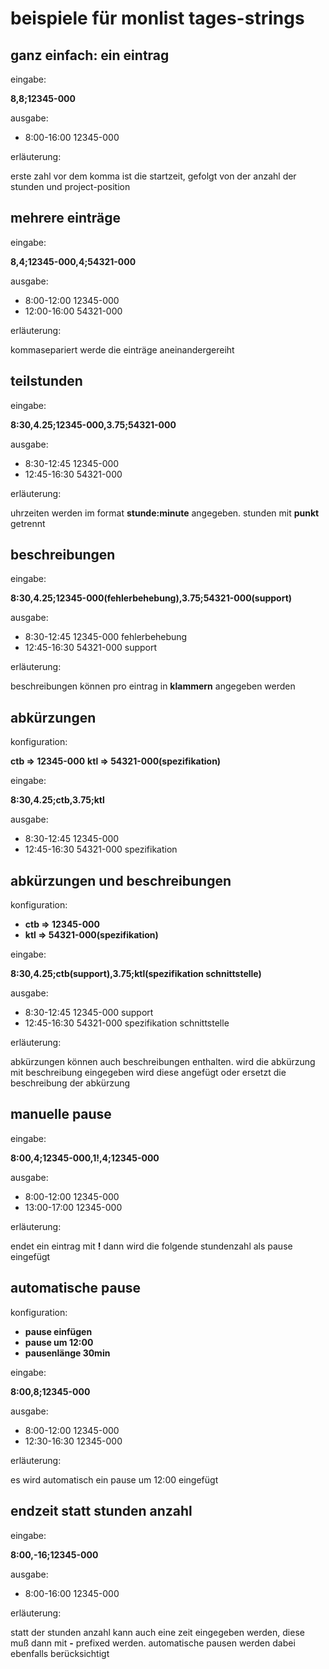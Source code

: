 # beispiele für monlist tages-strings #

## ganz einfach: ein eintrag ##

eingabe: 

**8,8;12345-000**

ausgabe: 

- 8:00-16:00 12345-000

erläuterung: 

erste zahl vor dem komma ist die startzeit, gefolgt von der anzahl der stunden und project-position

## mehrere einträge ##

eingabe: 

**8,4;12345-000,4;54321-000**

ausgabe: 

- 8:00-12:00 12345-000
- 12:00-16:00 54321-000

erläuterung: 

kommasepariert werde die einträge aneinandergereiht

## teilstunden ##

eingabe: 

**8:30,4.25;12345-000,3.75;54321-000**

ausgabe: 

- 8:30-12:45 12345-000
- 12:45-16:30 54321-000

erläuterung: 

uhrzeiten werden im format **stunde:minute** angegeben. stunden mit **punkt** getrennt


## beschreibungen ##

eingabe: 

**8:30,4.25;12345-000(fehlerbehebung),3.75;54321-000(support)**

ausgabe: 

- 8:30-12:45 12345-000  fehlerbehebung
- 12:45-16:30 54321-000  support

erläuterung: 

beschreibungen können pro eintrag in **klammern** angegeben werden

## abkürzungen ##

konfiguration:

**ctb => 12345-000**
**ktl => 54321-000(spezifikation)**

eingabe: 

**8:30,4.25;ctb,3.75;ktl**

ausgabe: 

- 8:30-12:45 12345-000  
- 12:45-16:30 54321-000  spezifikation


## abkürzungen und beschreibungen ##

konfiguration:

- **ctb => 12345-000**
- **ktl => 54321-000(spezifikation)**

eingabe: 

**8:30,4.25;ctb(support),3.75;ktl(spezifikation schnittstelle)**

ausgabe: 

- 8:30-12:45 12345-000  support
- 12:45-16:30 54321-000  spezifikation schnittstelle

erläuterung: 

abkürzungen können auch beschreibungen enthalten. wird die abkürzung mit beschreibung eingegeben wird diese angefügt oder ersetzt die beschreibung der abkürzung

## manuelle pause ##

eingabe: 

**8:00,4;12345-000,1!,4;12345-000**

ausgabe: 

- 8:00-12:00 12345-000
- 13:00-17:00 12345-000

erläuterung: 

endet ein eintrag mit **!** dann wird die folgende stundenzahl als pause eingefügt

## automatische pause ##

konfiguration:

- **pause einfügen**
- **pause um 12:00**
- **pausenlänge 30min**

eingabe: 

**8:00,8;12345-000**

ausgabe: 

- 8:00-12:00 12345-000
- 12:30-16:30 12345-000

erläuterung: 

es wird automatisch ein pause um 12:00 eingefügt

## endzeit statt stunden anzahl ##

eingabe: 

**8:00,-16;12345-000**

ausgabe: 

- 8:00-16:00 12345-000

erläuterung: 

statt der stunden anzahl kann auch eine zeit eingegeben werden, diese muß dann mit **-** prefixed werden. automatische pausen werden dabei ebenfalls berücksichtigt




